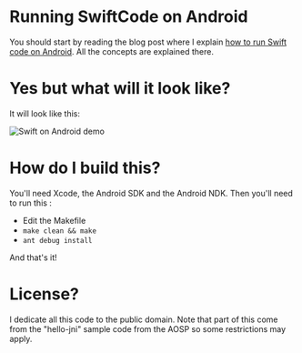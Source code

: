 # Running SwiftCode on Android

You should start by reading the blog post where I explain [how to run Swift code on Android](http://romain.goyet.com/articles/running_swift_code_on_android/). All the concepts are explained there.

# Yes but what will it look like?

It will look like this:

![Swift on Android demo](http://romain.goyet.com/articles/running_swift_code_on_android/demo.png)

# How do I build this?

You'll need Xcode, the Android SDK and the Android NDK. Then you'll need to run this :

* Edit the Makefile
* `make clean && make`
* `ant debug install`

And that's it!

# License?

I dedicate all this code to the public domain. Note that part of this come from the "hello-jni" sample code from the AOSP so some restrictions may apply.

